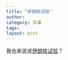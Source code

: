 ```yaml
---
title: "伊朗核试验"
author:
category: 实事
tags: 
layout: post
---
```

我也来说说<a href="http://www.francaisblog.com.cn/node/441">伊朗核试验</a>？

